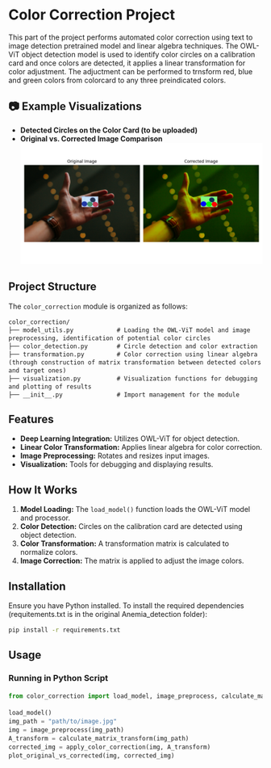 # Color Correction Project

This part of the project performs automated color correction using text to image detection pretrained model and linear algebra techniques. The OWL-ViT object detection model is used to identify color circles on a calibration card and once colors are detected, it applies a linear transformation for color adjustment. The adjuctment can be performed to trnsform red, blue and green colors from colorcard to any three preindicated colors.

## 📷 Example Visualizations
- **Detected Circles on the Color Card (to be uploaded)**
- **Original vs. Corrected Image Comparison**
![corrected img](original_and_corrected_image_demo.png)

## Project Structure
The `color_correction` module is organized as follows:
```
color_correction/
├── model_utils.py            # Loading the OWL-ViT model and image preprocessing, identification of potential color circles
├── color_detection.py        # Circle detection and color extraction
├── transformation.py         # Color correction using linear algebra (through construction of matrix transformation between detected colors and target ones)
├── visualization.py          # Visualization functions for debugging and plotting of results
├── __init__.py               # Import management for the module
```

## Features
- **Deep Learning Integration:** Utilizes OWL-ViT for object detection.
- **Linear Color Transformation:** Applies linear algebra for color correction.
- **Image Preprocessing:** Rotates and resizes input images.
- **Visualization:** Tools for debugging and displaying results.

## How It Works
1. **Model Loading:** The `load_model()` function loads the OWL-ViT model and processor.
2. **Color Detection:** Circles on the calibration card are detected using object detection.
3. **Color Transformation:** A transformation matrix is calculated to normalize colors.
4. **Image Correction:** The matrix is applied to adjust the image colors.

## Installation
Ensure you have Python installed. To install the required dependencies (requitements.txt is in the original Anemia_detection folder):
```bash
pip install -r requirements.txt
```

## Usage
### Running in Python Script
```python
from color_correction import load_model, image_preprocess, calculate_matrix_transform, apply_color_correction, plot_original_vs_corrected

load_model()
img_path = "path/to/image.jpg"
img = image_preprocess(img_path)
A_transform = calculate_matrix_transform(img_path)
corrected_img = apply_color_correction(img, A_transform)
plot_original_vs_corrected(img, corrected_img)
```
